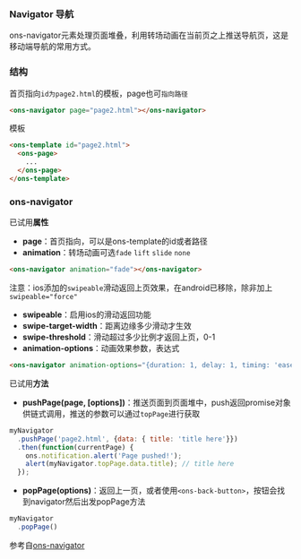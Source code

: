 ### Navigator 导航
ons-navigator元素处理页面堆叠，利用转场动画在当前页之上推送导航页，这是移动端导航的常用方式。

### 结构
首页指向`id为page2.html`的模板，page也可`指向路径`
```html
<ons-navigator page="page2.html"></ons-navigator>
```

模板
```html
<ons-template id="page2.html">
  <ons-page>
    ...
  </ons-page>
</ons-template>
```

### ons-navigator
已试用**属性**

* **page**：首页指向，可以是ons-template的id或者路径
* **animation**：转场动画可选`fade` `lift` `slide` `none`
```html
<ons-navigator animation="fade"></ons-navigator>
```
注意：ios添加的`swipeable`滑动返回上页效果，在android已移除，除非加上`swipeable="force"`

* **swipeable**：启用ios的滑动返回功能
* **swipe-target-width**：距离边缘多少滑动才生效
* **swipe-threshold**：滑动超过多少比例才返回上页，0-1
* **animation-options**：动画效果参数，表达式
```html
<ons-navigator animation-options="{duration: 1, delay: 1, timing: 'ease-in'}"></ons-navigator>
```



已试用**方法**
* **pushPage(page, [options])**：推送页面到页面堆中，push返回promise对象供链式调用，推送的参数可以通过`topPage`进行获取
```js
myNavigator
  .pushPage('page2.html', {data: { title: 'title here'}})
  .then(function(currentPage) {
    ons.notification.alert('Page pushed!');
    alert(myNavigator.topPage.data.title); // title here
  });
```

* **popPage(options)**：返回上一页，或者使用`<ons-back-button>`，按钮会找到navigator然后出发popPage方法
```js
myNavigator
  .popPage()  
```


参考自[ons-navigator](https://onsen.io/v2/api/js/ons-navigator.html)